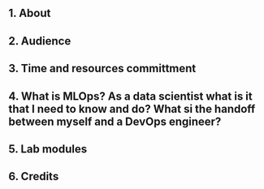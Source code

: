 ## 1.  About



## 2.  Audience


## 3.  Time and resources committment


## 4.  What is MLOps?  As a data scientist what is it that I need to know and do? What si the handoff between myself and a DevOps engineer?


## 5.  Lab modules


## 6.  Credits


